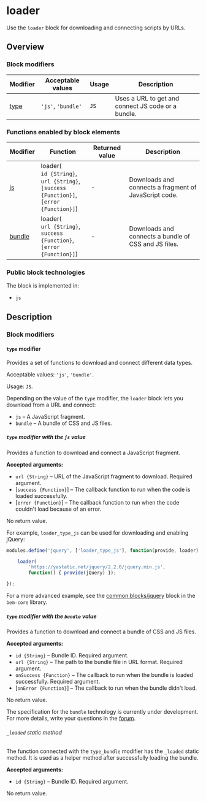 # loader

Use the `loader` block for downloading and connecting scripts by URLs.

## Overview

### Block modifiers

| Modifier | Acceptable values | Usage | Description |
| ----------- | ------------------- | --------------------- | -------- |
| <a href="#modifiers-type">type</a> | `'js'`, `'bundle'` | `JS` | Uses a URL to get and connect JS code or a bundle. |

### Functions enabled by block elements

| Modifier | Function | Returned value | Description |
| ----------- | --- | ----------------------------- | -------- |
| <a href="#modifiers-type-js">js</a> | loader(</br>`id {String}`,</br> `url {String}`,</br> `[success {Function}]`,</br> `[error {Function}]`) | - | Downloads and connects a fragment of JavaScript code. |
| <a href="#modifiers-type-bundle">bundle</a> | loader(</br>`url {String}`,</br> `success {Function}`,</br> `[error {Function}]`) | - | Downloads and connects a bundle of CSS and JS files. |

### Public block technologies

The block is implemented in:

* `js`

## Description

<a name="modifiers"></a>

### Block modifiers

<a name="modifiers-type"></a>

#### `type` modifier

Provides a set of functions to download and connect different data types.

Acceptable values: `'js'`, `'bundle'`.

Usage: `JS`.

Depending on the value of the `type` modifier, the `loader` block lets you download from a URL and connect:

* `js` – A JavaScript fragment.
* `bundle` – A bundle of CSS and JS files.

<a name="modifiers-type-js"></a>

##### `type` modifier with the `js` value

Provides a function to download and connect a JavaScript fragment.

**Accepted arguments:**

* `url {String}` – URL of the JavaScript fragment to download. Required argument.
* [`success {Function}`] – The callback function to run when the code is loaded successfully.
* [`error {Function}`] – The callback function to run when the code couldn't load because of an error.

No return value.

For example, `loader_type_js` can be used for downloading and enabling jQuery:

```js
modules.define('jquery', ['loader_type_js'], function(provide, loader) {

    loader(
        'https://yastatic.net/jquery/2.2.0/jquery.min.js',
        function() { provide(jQuery) });

});
```

For a more advanced example, see the [common.blocks/jquery](https://github.com/bem/bem-core/blob/v2/common.blocks/jquery/jquery.js) block in the `bem-core` library.

<a name="modifiers-type-bundle"></a>

##### `type` modifier with the `bundle` value

Provides a function to download and connect a bundle of CSS and JS files.

**Accepted arguments:**

* `id {String}` – Bundle ID. Required argument.
* `url {String}` – The path to the bundle file in URL format. Required argument.
* `onSuccess {Function}` – The callback to run when the bundle is loaded successfully. Required argument.
* [`onError {Function}`] – The callback to run when the bundle didn't load.

No return value.

The specification for the `bundle` technology is currently under development. For more details, write your questions in the [forum](https://ru.bem.info/forum/).

###### `_loaded` static method

The function connected with the `type_bundle` modifier has the `_loaded` static method. It is used as a helper method after successfully loading the bundle.

**Accepted arguments:**

* `id {String}` – Bundle ID. Required argument.

No return value.
